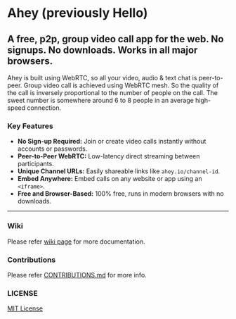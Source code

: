 # Ahey (previously Hello)

## A free, p2p, group video call app for the web. No signups. No downloads. Works in all major browsers.

Ahey is built using WebRTC, so all your video, audio & text chat is peer-to-peer. Group video call is achieved using WebRTC mesh. So the quality of the call is inversely proportional to the number of people on the call. The sweet number is somewhere around 6 to 8 people in an average high-speed connection.

### Key Features

- **No Sign-up Required:** Join or create video calls instantly without accounts or passwords.
- **Peer-to-Peer WebRTC:** Low-latency direct streaming between participants.
- **Unique Channel URLs:** Easily shareable links like `ahey.io/channel-id`.
- **Embed Anywhere:** Embed calls on any website or app using an `<iframe>`.
- **Free and Browser-Based:** 100% free, runs in modern browsers with no downloads.

---

### Wiki

Please refer [wiki page](https://github.com/vasanthv/ahey/wiki) for more documentation.

### Contributions

Please refer <a href="https://github.com/vasanthv/ahey/blob/master/markdowns/CONTRIBUTIONS.md">CONTRIBUTIONS.md</a> for more info.

### LICENSE

<a href="https://github.com/vasanthv/ahey/blob/master/LICENSE">MIT License</a>
